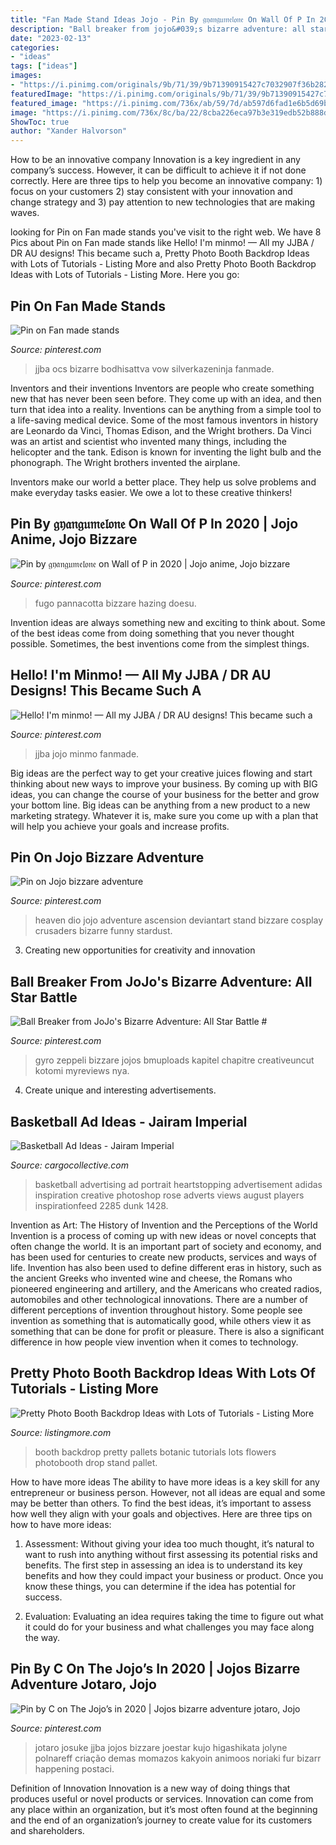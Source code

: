 ```yaml
---
title: "Fan Made Stand Ideas Jojo - Pin By 𝔤𝔶𝔞𝔫𝔤𝔲𝔪𝔢𝔩𝔬𝔫𝔢 On Wall Of P In 2020"
description: "Ball breaker from jojo&#039;s bizarre adventure: all star battle #"
date: "2023-02-13"
categories:
- "ideas"
tags: ["ideas"]
images:
- "https://i.pinimg.com/originals/9b/71/39/9b71390915427c7032907f36b282b90f.jpg"
featuredImage: "https://i.pinimg.com/originals/9b/71/39/9b71390915427c7032907f36b282b90f.jpg"
featured_image: "https://i.pinimg.com/736x/ab/59/7d/ab597d6fad1e6b5d69b6d584598b3569.jpg"
image: "https://i.pinimg.com/736x/8c/ba/22/8cba226eca97b3e319edb52b888d9c00.jpg"
ShowToc: true
author: "Xander Halvorson"
---
```



How to be an innovative company
Innovation is a key ingredient in any company’s success. However, it can be difficult to achieve it if not done correctly. Here are three tips to help you become an innovative company: 1) focus on your customers 2) stay consistent with your innovation and change strategy and 3) pay attention to new technologies that are making waves.

	

		
looking for Pin on Fan made stands you've visit to the right web. We have 8 Pics about Pin on Fan made stands like Hello! I&#039;m minmo! — All my JJBA / DR AU designs! This became such a, Pretty Photo Booth Backdrop Ideas with Lots of Tutorials - Listing More and also Pretty Photo Booth Backdrop Ideas with Lots of Tutorials - Listing More. Here you go:
		
    
## Pin On Fan Made Stands

<img loading=lazy src="https://i.pinimg.com/736x/3b/3c/ef/3b3ceffe6bb860a70d78c53206ed6728.jpg" onerror="this.onerror=null;this.src='https://tse1.mm.bing.net/th?id=OIP.CfAI1ASWS2VbsdmpWjLTgQHaEK&amp;pid=15.1';" alt="Pin on Fan made stands">

_Source: pinterest.com_

>jjba ocs bizarre bodhisattva vow silverkazeninja fanmade. 

	

Inventors and their inventions
Inventors are people who create something new that has never been seen before. They come up with an idea, and then turn that idea into a reality. Inventions can be anything from a simple tool to a life-saving medical device.
Some of the most famous inventors in history are Leonardo da Vinci, Thomas Edison, and the Wright brothers. Da Vinci was an artist and scientist who invented many things, including the helicopter and the tank. Edison is known for inventing the light bulb and the phonograph. The Wright brothers invented the airplane.

Inventors make our world a better place. They help us solve problems and make everyday tasks easier. We owe a lot to these creative thinkers!

    
## Pin By 𝔤𝔶𝔞𝔫𝔤𝔲𝔪𝔢𝔩𝔬𝔫𝔢 On Wall Of P In 2020 | Jojo Anime, Jojo Bizzare

<img loading=lazy src="https://i.pinimg.com/736x/8c/ba/22/8cba226eca97b3e319edb52b888d9c00.jpg" onerror="this.onerror=null;this.src='https://tse4.mm.bing.net/th?id=OIP.3I2DCEgZTtaqCdaiihvMFgHaFQ&amp;pid=15.1';" alt="Pin by 𝔤𝔶𝔞𝔫𝔤𝔲𝔪𝔢𝔩𝔬𝔫𝔢 on Wall of P in 2020 | Jojo anime, Jojo bizzare">

_Source: pinterest.com_

>fugo pannacotta bizzare hazing doesu. 

	

Invention ideas are always something new and exciting to think about. Some of the best ideas come from doing something that you never thought possible. Sometimes, the best inventions come from the simplest things.

    
## Hello! I&#039;m Minmo! — All My JJBA / DR AU Designs! This Became Such A

<img loading=lazy src="https://i.pinimg.com/736x/ab/59/7d/ab597d6fad1e6b5d69b6d584598b3569.jpg" onerror="this.onerror=null;this.src='https://tse1.mm.bing.net/th?id=OIP.GK1l0edrCIvESXF-ysn_jQHaFP&amp;pid=15.1';" alt="Hello! I&#039;m minmo! — All my JJBA / DR AU designs! This became such a">

_Source: pinterest.com_

>jjba jojo minmo fanmade. 

	

Big ideas are the perfect way to get your creative juices flowing and start thinking about new ways to improve your business. By coming up with BIG ideas, you can change the course of your business for the better and grow your bottom line. Big ideas can be anything from a new product to a new marketing strategy. Whatever it is, make sure you come up with a plan that will help you achieve your goals and increase profits.

    
## Pin On Jojo Bizzare Adventure

<img loading=lazy src="https://i.pinimg.com/originals/9b/71/39/9b71390915427c7032907f36b282b90f.jpg" onerror="this.onerror=null;this.src='https://tse1.mm.bing.net/th?id=OIP.QHpsRhaAUyUkE6y72s6XdQHaNL&amp;pid=15.1';" alt="Pin on Jojo bizzare adventure">

_Source: pinterest.com_

>heaven dio jojo adventure ascension deviantart stand bizzare cosplay crusaders bizarre funny stardust. 

	

3. Creating new opportunities for creativity and innovation 

    
## Ball Breaker From JoJo&#039;s Bizarre Adventure: All Star Battle #

<img loading=lazy src="https://i.pinimg.com/736x/97/6a/a8/976aa843ed4e77deff94255520bfd3b2--photo-poses-jojo-jojo.jpg" onerror="this.onerror=null;this.src='https://tse4.mm.bing.net/th?id=OIP.9GYFtyWZW-jy7CxN77HKGQHaJ-&amp;pid=15.1';" alt="Ball Breaker from JoJo&#039;s Bizarre Adventure: All Star Battle #">

_Source: pinterest.com_

>gyro zeppeli bizzare jojos bmuploads kapitel chapitre creativeuncut kotomi myreviews nya. 

	

4. Create unique and interesting advertisements.

    
## Basketball Ad Ideas - Jairam Imperial

<img loading=lazy src="https://payload.cargocollective.com/1/3/99813/1881191/drose.jpg" onerror="this.onerror=null;this.src='https://tse4.mm.bing.net/th?id=OIP.AvGFF7VafTrKukpN2qfmYAHaJl&amp;pid=15.1';" alt="Basketball Ad Ideas - Jairam Imperial">

_Source: cargocollective.com_

>basketball advertising ad portrait heartstopping advertisement adidas inspiration creative photoshop rose adverts views august players inspirationfeed 2285 dunk 1428. 

	

Invention as Art: The History of Invention and the Perceptions of the World
Invention is a process of coming up with new ideas or novel concepts that often change the world. It is an important part of society and economy, and has been used for centuries to create new products, services and ways of life. Invention has also been used to define different eras in history, such as the ancient Greeks who invented wine and cheese, the Romans who pioneered engineering and artillery, and the Americans who created radios, automobiles and other technological innovations.
There are a number of different perceptions of invention throughout history. Some people see invention as something that is automatically good, while others view it as something that can be done for profit or pleasure. There is also a significant difference in how people view invention when it comes to technology.

    
## Pretty Photo Booth Backdrop Ideas With Lots Of Tutorials - Listing More

<img loading=lazy src="http://listingmore.com/wp-content/uploads/2016/07/photo-booth-backdrop-ideas/7-pretty-photo-booth-backdrop-ideas.jpg" onerror="this.onerror=null;this.src='https://tse1.mm.bing.net/th?id=OIP.E_ztb2gWVZWRsI0N4XD_GAHaLH&amp;pid=15.1';" alt="Pretty Photo Booth Backdrop Ideas with Lots of Tutorials - Listing More">

_Source: listingmore.com_

>booth backdrop pretty pallets botanic tutorials lots flowers photobooth drop stand pallet. 

	

How to have more ideas
The ability to have more ideas is a key skill for any entrepreneur or business person. However, not all ideas are equal and some may be better than others. To find the best ideas, it’s important to assess how well they align with your goals and objectives. Here are three tips on how to have more ideas:
1. Assessment: Without giving your idea too much thought, it’s natural to want to rush into anything without first assessing its potential risks and benefits. The first step in assessing an idea is to understand its key benefits and how they could impact your business or product. Once you know these things, you can determine if the idea has potential for success.

2. Evaluation: Evaluating an idea requires taking the time to figure out what it could do for your business and what challenges you may face along the way.

    
## Pin By C On The Jojo’s In 2020 | Jojos Bizarre Adventure Jotaro, Jojo

<img loading=lazy src="https://i.pinimg.com/736x/cb/65/3e/cb653e8530705a95468b8797b2e1f2e0.jpg" onerror="this.onerror=null;this.src='https://tse1.mm.bing.net/th?id=OIP.juxhyXGAZX92E0x7daqmAwHaKK&amp;pid=15.1';" alt="Pin by C on The Jojo’s in 2020 | Jojos bizarre adventure jotaro, Jojo">

_Source: pinterest.com_

>jotaro josuke jjba jojos bizzare joestar kujo higashikata jolyne polnareff criação demas momazos kakyoin animoos noriaki fur bizarr happening postaci. 

	

Definition of Innovation
Innovation is a new way of doing things that produces useful or novel products or services. Innovation can come from any place within an organization, but it’s most often found at the beginning and the end of an organization’s journey to create value for its customers and shareholders.

